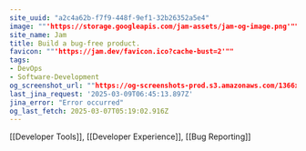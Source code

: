 ```yaml
---
site_uuid: "a2c4a62b-f7f9-448f-9ef1-32b26352a5e4"
image: ""'https://storage.googleapis.com/jam-assets/jam-og-image.png'""
site_name: Jam
title: Build a bug-free product.
favicon: ""'https://jam.dev/favicon.ico?cache-bust=2'""
tags:
- DevOps
- Software-Development
og_screenshot_url: ""https://og-screenshots-prod.s3.amazonaws.com/1366x768/80/false/5ea11288f688d75a4d2cc189fe4da2faebb5b4ad4aed453240e568e77035fd3a.jpeg""
last_jina_request: '2025-03-09T06:45:13.897Z'
jina_error: "Error occurred"
og_last_fetch: 2025-03-07T05:19:02.916Z
---
```

[[Developer Tools]], [[Developer Experience]], [[Bug Reporting]]

